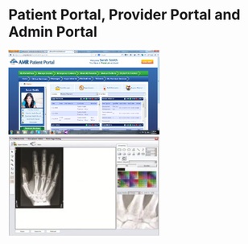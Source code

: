 # Patient Portal, Provider Portal and Admin Portal
<img src="1.png" width="300" alt="Patient, Provider and Admin Portal - Healthcare Management System">
<img src="2.jpg" width="300" alt="Patient, Provider and Admin Portal - Healthcare Management System">
